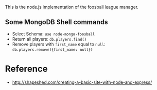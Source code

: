 This is the node.js implementation of the foosball league manager.


## Some MongoDB Shell commands

* Select Schema: `use node-mongo-foosball`
* Return all players: `db.players.find()`
* Remove players with `first_name` equal to `null`: `db.players.remove({first_name: null})`

# Reference

* http://shapeshed.com/creating-a-basic-site-with-node-and-express/
